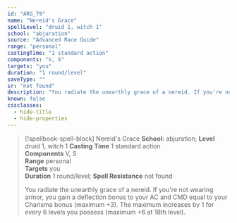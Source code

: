 ```yaml
---
id: "ARG_79"
name: "Nereid's Grace"
spellLevel: "druid 1, witch 1"
school: "abjuration"
source: "Advanced Race Guide"
range: "personal"
castingTime: "1 standard action"
components: "V, S"
targets: "you"
duration: "1 round/level"
saveType: ""
sr: "not found"
description: "You radiate the unearthly grace of a nereid. If you're not wearing armor, you gain a deflection bonus to your AC and CMD equal to your Charisma bonus (maximum +3). The maximum increases by 1 for every 6 levels you possess (maximum +6 at 18th level)."
known: false
cssclasses:
  - hide-title
  - hide-properties
---
```


> [!spellbook-spell-block] Nereid's Grace
> **School:** abjuration; **Level** druid 1, witch 1
> **Casting Time** 1 standard action  
> **Components** V, S  
> **Range** personal  
> **Targets** you  
> **Duration** 1 round/level; **Spell Resistance** not found
> 
> You radiate the unearthly grace of a nereid. If you're not wearing armor, you gain a deflection bonus to your AC and CMD equal to your Charisma bonus (maximum +3). The maximum increases by 1 for every 6 levels you possess (maximum +6 at 18th level).